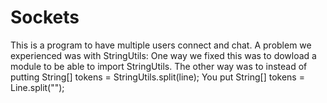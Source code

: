 # Sockets
This is a program to have multiple users connect and chat.
A problem we experienced was with StringUtils:
  One way we fixed this was to dowload a module to be able to import StringUtils.
  The other way was to instead of putting String[] tokens = StringUtils.split(line); You put String[] tokens = Line.split("");
